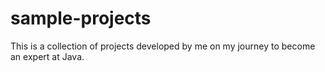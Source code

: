 # sample-projects
This is a collection of projects developed by me on my journey to become an expert at Java.
